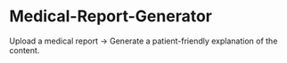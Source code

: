 # Medical-Report-Generator
 Upload a medical report → Generate a patient-friendly explanation of the content.
